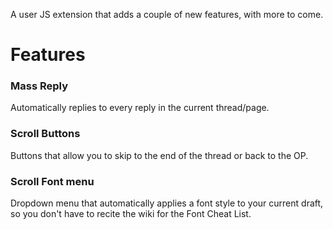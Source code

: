 A user JS extension that adds a couple of new features, with more to come.

# Features

### Mass Reply
  Automatically replies to every reply in the current thread/page.
  
### Scroll Buttons
  Buttons that allow you to skip to the end of the thread or back to the OP.

### Scroll Font menu
  Dropdown menu that automatically applies a font style to your current draft, so you don't have to recite the wiki for the Font Cheat List.
